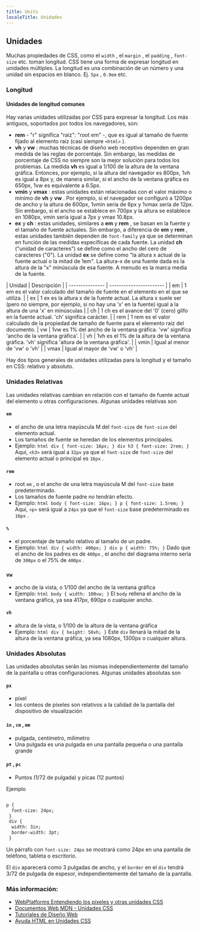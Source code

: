 ```yaml
---
title: Units
localeTitle: Unidades
---
```

## Unidades

Muchas propiedades de CSS, como el `width` , el `margin` , el `padding` , `font-size` etc. toman longitud. CSS tiene una forma de expresar longitud en unidades múltiples. La longitud es una combinación de un número y una unidad sin espacios en blanco. Ej. `5px` , `0.9em` etc.

### Longitud

#### Unidades de longitud comunes

Hay varias unidades utilizadas por CSS para expresar la longitud. Los más antiguos, soportados por todos los navegadores, son:

*   **rem** - "r" significa "raíz": "root em" -, que es igual al tamaño de fuente fijado al elemento raíz (casi siempre `<html>` ).
*   **vh** y **vw** : muchas técnicas de diseño web receptivo dependen en gran medida de las reglas de porcentaje. Sin embargo, las medidas de porcentaje de CSS no siempre son la mejor solución para todos los problemas. La medida **vh** es igual a 1/100 de la altura de la ventana gráfica. Entonces, por ejemplo, si la altura del navegador es 800px, 1vh es igual a 8px y, de manera similar, si el ancho de la ventana gráfica es 650px, 1vw es equivalente a 6.5px.
*   **vmin** y **vmax** : estas unidades están relacionadas con el valor máximo o mínimo de **vh** y **vw** . Por ejemplo, si el navegador se configuró a 1200px de ancho y la altura de 600px, 1vmin sería de 6px y 1vmax sería de 12px. Sin embargo, si el ancho se establece en 700px y la altura se establece en 1080px, vmin sería igual a 7px y vmax 10.8px.
*   **ex** y **ch** : estas unidades, similares a **em** y **rem** , se basan en la fuente y el tamaño de fuente actuales. Sin embargo, a diferencia de **em** y **rem** , estas unidades también dependen de `font-family` ya que se determinan en función de las medidas específicas de cada fuente. La unidad **ch** ("unidad de caracteres") se define como el ancho del cero de caracteres ("0"). La unidad **ex** se define como "la altura x actual de la fuente actual o la mitad de 1em". La altura-x de una fuente dada es la altura de la "x" minúscula de esa fuente. A menudo es la marca media de la fuente.

| Unidad | Descripción | | --------------- | ----------------------- | | em | 1 em es el valor calculado del tamaño de fuente en el elemento en el que se utiliza. | | ex | 1 ex es la altura x de la fuente actual. La altura x suele ser (pero no siempre, por ejemplo, si no hay una 'x' en la fuente) igual a la altura de una 'x' en minúsculas | | ch | 1 ch es el avance del '0' (cero) glifo en la fuente actual. 'ch' significa carácter. | | rem | 1 rem es el valor calculado de la propiedad de tamaño de fuente para el elemento raíz del documento. | vw | 1vw es 1% del ancho de la ventana gráfica. 'vw' significa 'ancho de la ventana gráfica'. | | vh | 1vh es el 1% de la altura de la ventana gráfica. 'vh' significa 'altura de la ventana gráfica'. | | vmin | Igual al menor de 'vw' o 'vh' | | vmax | Igual al mayor de 'vw' o 'vh' |

Hay dos tipos generales de unidades utilizadas para la longitud y el tamaño en CSS: relativo y absoluto.

### Unidades Relativas

Las unidades relativas cambian en relación con el tamaño de fuente actual del elemento u otras configuraciones. Algunas unidades relativas son

####  `em`
*   el ancho de una letra mayúscula M del `font-size` de `font-size` del elemento actual.
*   Los tamaños de fuente se heredan de los elementos principales.
*   Ejemplo: `html div { font-size: 16px; } div h3 { font-size: 2rem; }` Aquí, `<h3>` será igual a `32px` ya que el `font-size` de `font-size` del elemento actual o principal es `16px` .
####  `rem`
*   root `em` , o el ancho de una letra mayúscula M del `font-size` base predeterminado.
*   Los tamaños de fuente padre no tendrán efecto.
*   Ejemplo: `html body { font-size: 16px; } p { font-size: 1.5rem; }` Aquí, `<p>` será igual a `24px` ya que el `font-size` base predeterminado es `16px` .
####  `%`
*   el porcentaje de tamaño relativo al tamaño de un padre.
*   Ejemplo: `html div { width: 400px; } div p { width: 75%; }` Dado que el ancho de los padres es de `400px` , el ancho del diagrama interno sería de `300px` o el 75% de `400px` .
###  `vw`
*   ancho de la vista, o 1/100 del ancho de la ventana gráfica
*   Ejemplo: `html body { width: 100vw; }` El `body` rellena el ancho de la ventana gráfica, ya sea 417px, 690px o cualquier ancho.
####  `vh`
*   altura de la vista, o 1/100 de la altura de la ventana gráfica
*   Ejemplo: `html div { height: 50vh; }` Este `div` llenará la mitad de la altura de la ventana gráfica, ya sea 1080px, 1300px o cualquier altura.

### Unidades Absolutas

Las unidades absolutas serán las mismas independientemente del tamaño de la pantalla u otras configuraciones. Algunas unidades absolutas son

#### `px`
*   píxel
*   los conteos de píxeles son relativos a la calidad de la pantalla del dispositivo de visualización
#### `in` , `cm` , `mm`
*   pulgada, centímetro, milímetro
*   Una pulgada es una pulgada en una pantalla pequeña o una pantalla grande
#### `pt` , `pc`
*   Puntos (1/72 de pulgada) y picas (12 puntos)

Ejemplo

```html

p { 
  font-size: 24px; 
 } 
 div { 
  width: 3in; 
  border-width: 3pt; 
 } 
```

Un párrafo con `font-size: 24px` se mostrará como 24px en una pantalla de teléfono, tableta o escritorio.

El `div` aparecerá como 3 pulgadas de ancho, y el `border` en el `div` tendrá 3/72 de pulgada de espesor, independientemente del tamaño de la pantalla.

### Más información:

*   [WebPlatforms Entendiendo los píxeles y otras unidades CSS](https://webplatform.github.io/docs/tutorials/understanding-css-units/)
*   [Documentos Web MDN - Unidades CSS](https://developer.mozilla.org/en-US/docs/Learn/CSS/Introduction_to_CSS/Values_and_units)
*   [Tutoriales de Diseño Web]('https://webdesign.tutsplus.com/articles/7-css-units-you-might-not-know-about--cms-22573)
*   [Ayuda HTML en Unidades CSS](http://www.htmlhelp.com/reference/css/units.html)
